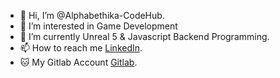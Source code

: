 - 👋 Hi, I’m @Alphabethika-CodeHub.
- 👀 I’m interested in Game Development
- 🌱 I’m currently Unreal 5 & Javascript Backend Programming.
- 📫 How to reach me [LinkedIn].
- 🐱 My Gitlab Account [Gitlab].

[linkedin]: <https://www.linkedin.com/in/daffa-nabil-hartono-800271178>
[gitlab]: <https://gitlab.com/daffa6633>

